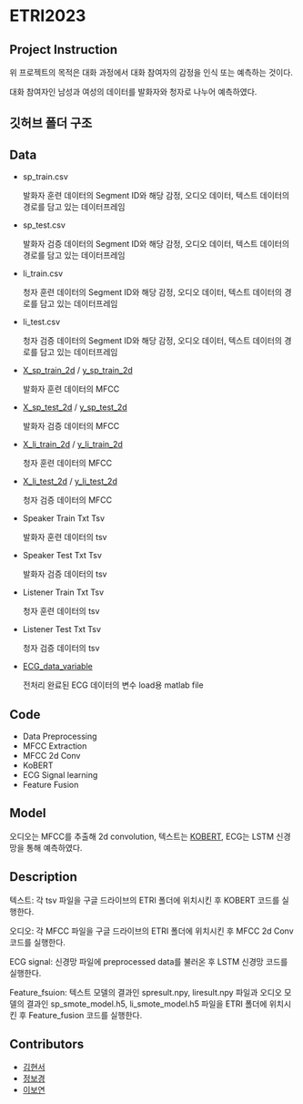 # ETRI2023
## Project Instruction

위 프로젝트의 목적은 대화 과정에서 대화 참여자의 감정을 인식 또는 예측하는 것이다.

대화 참여자인 남성과 여성의 데이터를 발화자와 청자로 나누어 예측하였다.

## 깃허브 폴더 구조

## Data

- sp_train.csv

  발화자 훈련 데이터의 Segment ID와 해당 감정, 오디오 데이터, 텍스트 데이터의 경로를 담고 있는 데이터프레임
- sp_test.csv

  발화자 검증 데이터의 Segment ID와 해당 감정, 오디오 데이터, 텍스트 데이터의 경로를 담고 있는 데이터프레임
- li_train.csv

  청자 훈련 데이터의 Segment ID와 해당 감정, 오디오 데이터, 텍스트 데이터의 경로를 담고 있는 데이터프레임
- li_test.csv

  청자 검증 데이터의 Segment ID와 해당 감정, 오디오 데이터, 텍스트 데이터의 경로를 담고 있는 데이터프레임
- [X_sp_train_2d](https://drive.google.com/file/d/1BmVHlA7FUHJWMGslFHcO5GQZug_E8MI5/view?usp=sharing) / [y_sp_train_2d](https://drive.google.com/file/d/1l_TM-lfWh6gSknoDkuutwZYc0dB1cQ5O/view?usp=sharing)

  발화자 훈련 데이터의 MFCC
- [X_sp_test_2d](https://drive.google.com/file/d/1z-N1nfdrGUlWHe3GMR2-_iZT5RiXi-Xa/view?usp=sharing) / [y_sp_test_2d](https://drive.google.com/file/d/1FJqhtIgUXTPJeg336rll0J1vo7ijkqhQ/view?usp=sharing)

  발화자 검증 데이터의 MFCC
- [X_li_train_2d](https://drive.google.com/file/d/1gY2ToETIcHJukj1zybb2byGYysfm5o8o/view?usp=sharing) / [y_li_train_2d](https://drive.google.com/file/d/1_vwx-tiwkrzDEhsqYOuuxe_-aWi_TzZZ/view?usp=sharing)

  청자 훈련 데이터의 MFCC
- [X_li_test_2d](https://drive.google.com/file/d/1Zdyk1zN1Wix9IPY6k39lGqgBy_6Y7CuT/view?usp=sharing) / [y_li_test_2d](https://drive.google.com/file/d/1mGj7VNGlooSBzhYd7PJBX4ONitQ99pes/view?usp=sharing)

  청자 검증 데이터의 MFCC
- Speaker Train Txt Tsv

  발화자 훈련 데이터의 tsv
- Speaker Test Txt Tsv

  발화자 검증 데이터의 tsv
- Listener Train Txt Tsv

  청자 훈련 데이터의 tsv
- Listener Test Txt Tsv

  청자 검증 데이터의 tsv
 
- [ECG_data_variable](https://drive.google.com/file/d/1N56g1Gc4zZmgVX8ja9UzhHmrxxglBekD/view?usp=sharing)

  전처리 완료된 ECG 데이터의 변수 load용 matlab file


## Code

- Data Preprocessing
- MFCC Extraction
- MFCC 2d Conv
- KoBERT
- ECG Signal learning
- Feature Fusion

## Model

오디오는 MFCC를 추출해 2d convolution, 텍스트는 [KOBERT](https://github.com/SKTBrain/KoBERT), ECG는 LSTM 신경망을 통해 예측하였다.

## Description

텍스트: 각 tsv 파일을 구글 드라이브의 ETRI 폴더에 위치시킨 후 KOBERT 코드를 실행한다.

오디오: 각 MFCC 파일을 구글 드라이브의 ETRI 폴더에 위치시킨 후 MFCC 2d Conv 코드를 실행한다.

ECG signal: 신경망 파일에 preprocessed data를 불러온 후 LSTM 신경망 코드를 실행한다. 

Feature_fsuion: 텍스트 모델의 결과인 spresult.npy, liresult.npy 파일과 오디오 모델의 결과인 sp_smote_model.h5, li_smote_model.h5 파일을 ETRI 폴더에 위치시킨 후 Feature_fusion 코드를 실행한다.

## Contributors

- [김현서](https://github.com/Hiseoi)
- [정보경](https://github.com/martian0915)
- [이보연](https://github.com/JumpingDragon)
